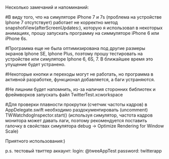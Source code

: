 Несколько замечаний и напоминаний:

#В виду того, что на симуляторе iPhone 7 и 7s (проблема на устройстве Iphone 7 отсутствует) работает не
корректно метод snapshotView(afterScreenUpdates:), которую я использовал в некоторых анимациях, прошу запускать программу на симмуляторе iPhone 6 или iPhone 6s.

#Программа еще не была оптимизирована под другие размеры экранов Iphone SE, Iphone Plus, поэтому прошу тестировать на устройстве или симуляторе Iphone 6, 6S, 7. В ближайшее время это упущение будет устранено.
 
#Некоторые кнопки и переходы могут не работать, но программа в активной разработке, функционал добавляется, а баги устраняются.
 
#Не лишним будет напомнить, из-за наличия сторонних библиотек и фреймворков запускать файл TwitterTest.xcworkspace

#Для проверки плавности прокрутки (счетчик частоты кадров) в AppDelegate.swift необходимо раздокументировать (uncomment) TWWatchdogInspector.start()
(используя симулятор, частота кадров монитора может давать лаги, поэтому рекомендуется поставить галочку в свойствах симулятора debug ->  Optimize Rendering for Window Scale)
 
Приятного использования:)

p.s. тестовый твиттер аккаунт:
login: @tweeAppTest
password: twitterapp
